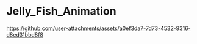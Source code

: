 # Jelly_Fish_Animation



https://github.com/user-attachments/assets/a0ef3da7-7d73-4532-9316-d8ed31bbd8f8

